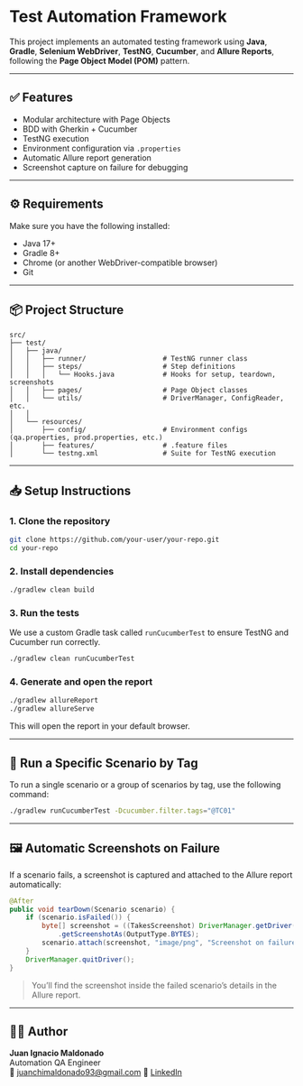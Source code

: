 # Test Automation Framework

This project implements an automated testing framework using **Java**, **Gradle**, **Selenium WebDriver**, **TestNG**, **Cucumber**, and **Allure Reports**, following the **Page Object Model (POM)** pattern.

---

## ✅ Features

- Modular architecture with Page Objects
- BDD with Gherkin + Cucumber
- TestNG execution
- Environment configuration via `.properties`
- Automatic Allure report generation
- Screenshot capture on failure for debugging

---

## ⚙️ Requirements

Make sure you have the following installed:

- Java 17+
- Gradle 8+
- Chrome (or another WebDriver-compatible browser)
- Git

---

## 📦 Project Structure

```
src/
├── test/
│   ├── java/
│   │   ├── runner/                   # TestNG runner class
│   │   ├── steps/                    # Step definitions
│   │   │   └── Hooks.java            # Hooks for setup, teardown, screenshots
│   │   ├── pages/                    # Page Object classes
│   │   └── utils/                    # DriverManager, ConfigReader, etc.
│   │
│   └── resources/
│       ├── config/                   # Environment configs (qa.properties, prod.properties, etc.)
│       ├── features/                 # .feature files
│       └── testng.xml                # Suite for TestNG execution
```

---

## 📥 Setup Instructions

### 1. Clone the repository

```bash
git clone https://github.com/your-user/your-repo.git
cd your-repo
```

### 2. Install dependencies

```bash
./gradlew clean build
```

### 3. Run the tests

We use a custom Gradle task called `runCucumberTest` to ensure TestNG and Cucumber run correctly.

```bash
./gradlew clean runCucumberTest
```

### 4. Generate and open the report

```bash
./gradlew allureReport
./gradlew allureServe
```

This will open the report in your default browser.

---

## 🎯 Run a Specific Scenario by Tag

To run a single scenario or a group of scenarios by tag, use the following command:

```bash
./gradlew runCucumberTest -Dcucumber.filter.tags="@TC01"
```

---

## 🖼️ Automatic Screenshots on Failure

If a scenario fails, a screenshot is captured and attached to the Allure report automatically:

```java
@After
public void tearDown(Scenario scenario) {
    if (scenario.isFailed()) {
        byte[] screenshot = ((TakesScreenshot) DriverManager.getDriver())
            .getScreenshotAs(OutputType.BYTES);
        scenario.attach(screenshot, "image/png", "Screenshot on failure");
    }
    DriverManager.quitDriver();
}
```

> You’ll find the screenshot inside the failed scenario’s details in the Allure report.

---

## 👨‍💻 Author

**Juan Ignacio Maldonado**  
Automation QA Engineer  
📧 juanchimaldonado93@gmail.com
🔗 [LinkedIn](https://linkedin.com/in/tu-perfil)